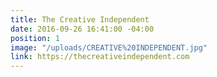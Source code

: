 ```yaml
---
title: The Creative Independent
date: 2016-09-26 16:41:00 -04:00
position: 1
image: "/uploads/CREATIVE%20INDEPENDENT.jpg"
link: https://thecreativeindependent.com
---
```


